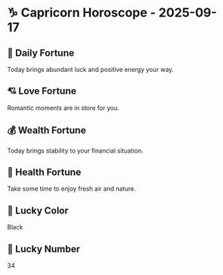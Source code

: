 # ♑ Capricorn Horoscope - 2025-09-17

## 🎯 Daily Fortune

Today brings abundant luck and positive energy your way.

## 💘 Love Fortune

Romantic moments are in store for you.

## 💰 Wealth Fortune

Today brings stability to your financial situation.

## 🌱 Health Fortune

Take some time to enjoy fresh air and nature.

## 🎨 Lucky Color

Black

## 🔢 Lucky Number

34
